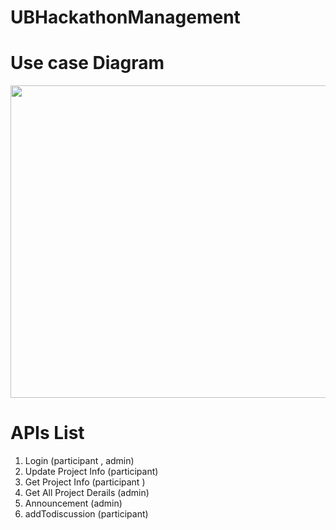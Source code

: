 # UBHackathonManagement

# Use case Diagram
<img src="https://s3-us-west-2.amazonaws.com/ubhacking/Screen+Shot+2017-11-04+at+2.34.40+AM.png" width="700" height="500"/>


# APIs List
1. Login (participant , admin)
2. Update Project Info (participant)
3. Get Project Info (participant )
4. Get All Project Derails (admin)
5. Announcement (admin)
6. addTodiscussion (participant)